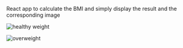 React app to calculate the BMI and simply display the result and the corresponding image

![healthy weight](https://user-images.githubusercontent.com/52881874/194693985-1a20acff-f35d-4abe-a8a6-91ca7dac60da.png)

![overweight](https://user-images.githubusercontent.com/52881874/194694023-119d10ca-96e7-4204-9bc7-06dea49d1f38.png)
